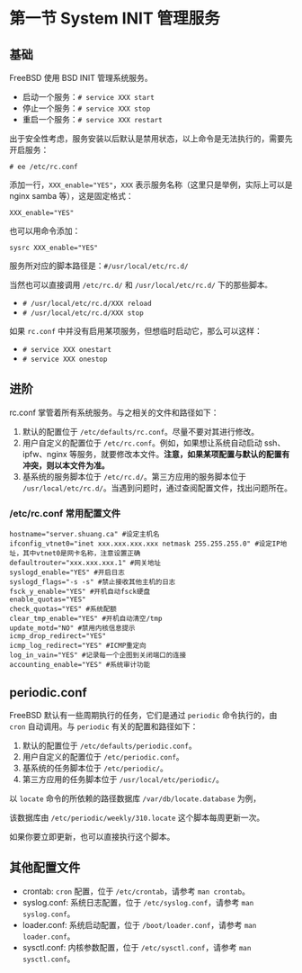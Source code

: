 # 第一节 System INIT 管理服务

## 基础

FreeBSD 使用 BSD INIT 管理系统服务。

* 启动一个服务：`# service XXX start`
* 停止一个服务：`# service XXX stop`
* 重启一个服务：`# service XXX restart`

出于安全性考虑，服务安装以后默认是禁用状态，以上命令是无法执行的，需要先开启服务：

```
# ee /etc/rc.conf
```

添加一行，`XXX_enable="YES"`，`XXX` 表示服务名称（这里只是举例，实际上可以是 nginx samba 等），这是固定格式：

```
XXX_enable="YES"
```
也可以用命令添加：

`sysrc XXX_enable="YES"`

服务所对应的脚本路径是：`#/usr/local/etc/rc.d/`

当然也可以直接调用 `/etc/rc.d/` 和 `/usr/local/etc/rc.d/` 下的那些脚本`。`

* `# /usr/local/etc/rc.d/XXX reload`
* `# /usr/local/etc/rc.d/XXX stop`

如果 `rc.conf` 中并没有启用某项服务，但想临时启动它，那么可以这样：

* `# service XXX onestart`
* `# service XXX onestop`

## 进阶

rc.conf 掌管着所有系统服务。与之相关的文件和路径如下：

1. 默认的配置位于 `/etc/defaults/rc.conf`。尽量不要对其进行修改。
2. 用户自定义的配置位于 `/etc/rc.conf`。例如，如果想让系统自动启动 ssh、ipfw、nginx 等服务，就要修改本文件。**注意，如果某项配置与默认的配置有冲突，则以本文件为准。**
3. 基系统的服务脚本位于 `/etc/rc.d/`。第三方应用的服务脚本位于 `/usr/local/etc/rc.d/`。当遇到问题时，通过查阅配置文件，找出问题所在。

### /etc/rc.conf 常用配置文件



```
hostname="server.shuang.ca" #设定主机名
ifconfig_vtnet0="inet xxx.xxx.xxx.xxx netmask 255.255.255.0" #设定IP地址，其中vtnet0是网卡名称，注意设置正确
defaultrouter="xxx.xxx.xxx.1" #网关地址
syslogd_enable="YES" #开启日志
syslogd_flags="-s -s" #禁止接收其他主机的日志
fsck_y_enable="YES" #开机自动fsck硬盘
enable_quotas="YES"
check_quotas="YES" #系统配额
clear_tmp_enable="YES" #开机自动清空/tmp
update_motd="NO" #禁用内核信息提示
icmp_drop_redirect="YES"
icmp_log_redirect="YES" #ICMP重定向
log_in_vain="YES" #记录每一个企图到关闭端口的连接
accounting_enable="YES" #系统审计功能
```

## periodic.conf <a href="#periodicconf" id="periodicconf"></a>

FreeBSD 默认有一些周期执行的任务，它们是通过 `periodic` 命令执行的，由 `cron` 自动调用。与 `periodic` 有关的配置和路径如下：

1. 默认的配置位于 `/etc/defaults/periodic.conf`。
2. 用户自定义的配置位于 `/etc/periodic.conf`。
3. 基系统的任务脚本位于 `/etc/periodic/`。
4. 第三方应用的任务脚本位于 `/usr/local/etc/periodic/`。

以 `locate` 命令的所依赖的路径数据库 `/var/db/locate.database` 为例，

该数据库由 `/etc/periodic/weekly/310.locate` 这个脚本每周更新一次。

如果你要立即更新，也可以直接执行这个脚本。

## 其他配置文件 <a href="#qi-ta-pei-zhi-wen-jian" id="qi-ta-pei-zhi-wen-jian"></a>

* crontab: `cron` 配置，位于 `/etc/crontab`，请参考 `man crontab`。
* syslog.conf: 系统日志配置，位于 `/etc/syslog.conf`，请参考 `man syslog.conf`。
* loader.conf: 系统启动配置，位于 `/boot/loader.conf`，请参考 `man loader.conf`。
* sysctl.conf: 内核参数配置，位于 `/etc/sysctl.conf`，请参考 `man sysctl.conf`。
